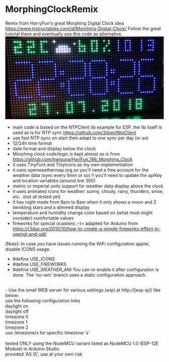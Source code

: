 # MorphingClockRemix
Remix from HarryFun's great Morphing Digital Clock idea https://www.instructables.com/id/Morphing-Digital-Clock/
Follow the great tutorial there and eventually use this code as alternative.
![alt text](https://raw.githubusercontent.com/lmirel/MorphingClockRemix/master/MorphingClockRemix.jpg?raw=true)

- main code is based on the NTPClient lib example for ESP, the lib itself is used as is for NTP sync https://github.com/2dom/NtpClient
- use fast NTP sync on start then adapt to one sync per day (or so)
- 12/24h time format
- date format and display below the clock
- Morphing clock code/logic is kept almost as is from https://github.com/hwiguna/HariFun_166_Morphing_Clock
- it uses TinyFont and TinyIcons as my own implementation
- it uses openweathermap.org so you'll need a free account for the weather data (sync every 5min or so)
  !! you'll need to update the apiKey and location variables (around line 300)
- metric or imperial units support for weather data display above the clock
- it uses animated icons for weather: sunny, cloudy, rainy, thunders, snow, etc.. (not all tested yet)
- it has night mode from 8pm to 8am when it only shows a moon and 2 twinkling stars and a dimmed display
- temperature and humidity change color based on (what most might consider) comfortable values
- fireworks for special ocasions ;-)= adapted for Arduino from https://r3dux.org/2010/10/how-to-create-a-simple-fireworks-effect-in-opengl-and-sdl/

[Note]: In case you have issues running the WiFi configuration applet, disable ICONS usage.

- #define USE_ICONS
- #define USE_FIREWORKS
- #define USE_WEATHER_ANI You can re-enable it after configuration is done.
The 'no-wm' branch uses a static configuration approach.
<br>
- Use the small WEB server for various settings (wip) at http://[esp-ip]/ like below:
<br>
use the following configuration links
<br>
daylight on
<br>
daylight off
<br>
timezone 0
<br>
timezone 1
<br>
timezone 2
<br>
use /timezone/x for specific timezone 'x'
<br>
<br>
tested ONLY using the NodeMCU variant listed as NodeMCU 1.0 (ESP-12E Module) in Arduino Studio
<br>
provided 'AS IS', use at your own risk
